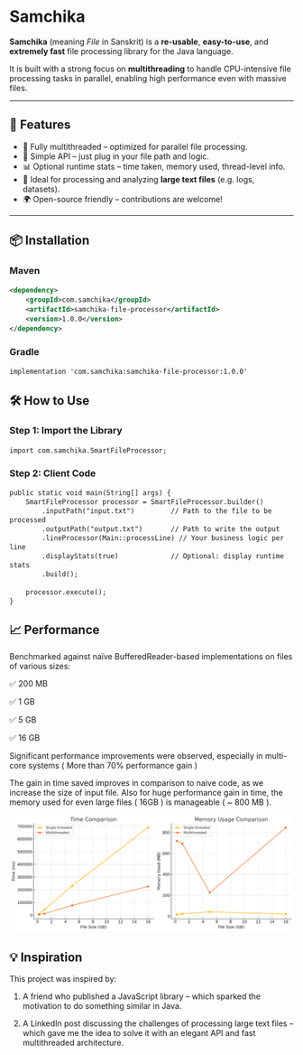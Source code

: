 # Samchika

**Samchika** (meaning _File_ in Sanskrit) is a **re-usable**, **easy-to-use**, and **extremely fast** file processing library for the Java language.

It is built with a strong focus on **multithreading** to handle CPU-intensive file processing tasks in parallel, enabling high performance even with massive files.

---

## 🚀 Features

- 🔁 Fully multithreaded – optimized for parallel file processing.
- 🧩 Simple API – just plug in your file path and logic.
- 📊 Optional runtime stats – time taken, memory used, thread-level info.
- 🧪 Ideal for processing and analyzing **large text files** (e.g. logs, datasets).
- 🌍 Open-source friendly – contributions are welcome!

---

## 📦 Installation

### Maven

```xml
<dependency>
    <groupId>com.samchika</groupId>
    <artifactId>samchika-file-processor</artifactId>
    <version>1.0.0</version>
</dependency>
```

### Gradle
```
implementation 'com.samchika:samchika-file-processor:1.0.0'
```

## 🛠️ How to Use

### Step 1: Import the Library 

```
import com.samchika.SmartFileProcessor;
```

### Step 2: Client Code 

```
public static void main(String[] args) {
    SmartFileProcessor processor = SmartFileProcessor.builder()
        .inputPath("input.txt")         // Path to the file to be processed
        .outputPath("output.txt")       // Path to write the output
        .lineProcessor(Main::processLine) // Your business logic per line
        .displayStats(true)             // Optional: display runtime stats
        .build();

    processor.execute();
}
```

## 📈 Performance
Benchmarked against naïve BufferedReader-based implementations on files of various sizes:

✅ 200 MB

✅ 1 GB

✅ 5 GB

✅ 16 GB

Significant performance improvements were observed, especially in multi-core systems ( More than 70% performance gain ) 

The gain in time saved improves in comparison to naive code, as we increase the size of input file.  Also for huge performance gain in time, the memory used for even large files ( 16GB ) is manageable ( ~ 800 MB ).


![Perf visualization](images/time_memory.jpg)

## 💡 Inspiration

This project was inspired by:

1) A friend who published a JavaScript library – which sparked the motivation to do something similar in Java.

2) A LinkedIn post discussing the challenges of processing large text files – which gave me the idea to solve it with an elegant API and fast multithreaded architecture.



